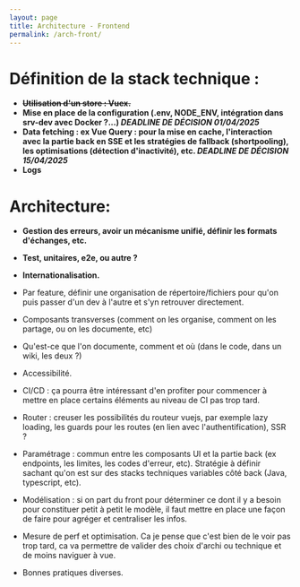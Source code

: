 ```yaml
---
layout: page
title: Architecture - Frontend
permalink: /arch-front/
---
```


# Définition de la stack technique :
* **~~Utilisation d'un store : Vuex.~~**
* **Mise en place de la configuration (.env, NODE_ENV, intégration dans srv-dev avec Docker ?...) _DEADLINE DE DÉCISION 01/04/2025_**
* **Data fetching : ex Vue Query : pour la mise en cache, l'interaction avec la partie back en SSE et les stratégies de fallback (shortpooling), les optimisations (détection d'inactivité), etc. _DEADLINE DE DÉCISION 15/04/2025_**
* **Logs**

# Architecture:

* **Gestion des erreurs, avoir un mécanisme unifié, définir les formats d'échanges, etc.**
* **Test, unitaires, e2e, ou autre ?**
* **Internationalisation.**

* Par feature, définir une organisation de répertoire/fichiers pour qu'on puis passer d'un dev à l'autre et s'yn retrouver directement.
* Composants transverses (comment on les organise, comment on les partage, ou on les documente, etc)

* Qu'est-ce que l'on documente, comment et où (dans le code, dans un wiki, les deux ?)

* Accessibilité.

* CI/CD : ça pourra être intéressant d'en profiter pour commencer à mettre en place certains éléments au niveau de CI pas trop tard.

* Router : creuser les possibilités du routeur vuejs, par exemple lazy loading, les guards pour les routes (en lien avec l'authentification), SSR ?

* Paramétrage : commun entre les composants UI et la partie back (ex endpoints, les limites, les codes d'erreur, etc). Stratégie à définir sachant qu'on est sur des stacks techniques variables côté back (Java, typescript, etc).

* Modélisation : si on part du front pour déterminer ce dont il y a besoin pour constituer petit à petit le modèle, il faut mettre en place une façon de faire pour agréger et centraliser les infos.

* Mesure de perf et optimisation. Ca je pense que c'est bien de le voir pas trop tard, ca va permettre de valider des choix d'archi ou technique et de moins naviguer à vue.

* Bonnes pratiques diverses.